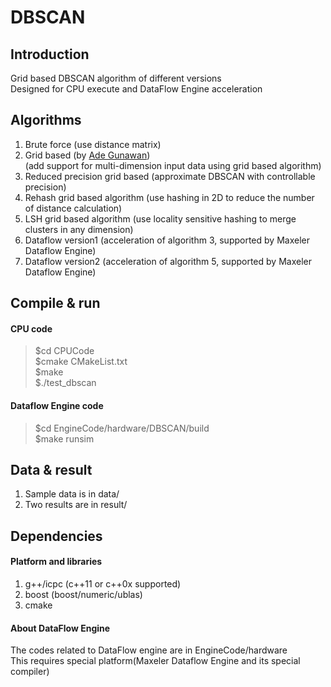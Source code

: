 DBSCAN
======

## Introduction  
Grid based DBSCAN algorithm of different versions  
Designed for CPU execute and DataFlow Engine acceleration  

## Algorithms  
1. Brute force (use distance matrix)  
2. Grid based (by [Ade Gunawan](http://alexandria.tue.nl/extra1/afstversl/wsk-i/gunawan2013.pdf))  
   (add support for multi-dimension input data using grid based algorithm)
3. Reduced precision grid based (approximate DBSCAN with controllable precision)  
4. Rehash grid based algorithm (use hashing in 2D to reduce the number of distance calculation)  
5. LSH grid based algorithm (use locality sensitive hashing to merge clusters in any dimension)  
6. Dataflow version1 (acceleration of algorithm 3, supported by Maxeler Dataflow Engine)  
7. Dataflow version2 (acceleration of algorithm 5, supported by Maxeler Dataflow Engine)  

## Compile & run  
#### CPU code  
>  $cd CPUCode  
>  $cmake CMakeList.txt  
>  $make  
>  $./test_dbscan  

#### Dataflow Engine code  
>  $cd EngineCode/hardware/DBSCAN/build  
>  $make runsim  

## Data & result  
1. Sample data is in data/  
2. Two results are in result/ 

## Dependencies  
#### Platform and libraries  
1. g++/icpc (c++11 or c++0x supported)  
2. boost  (boost/numeric/ublas)  
3. cmake  

#### About DataFlow Engine   
The codes related to DataFlow engine are in EngineCode/hardware  
This requires special platform(Maxeler Dataflow Engine and its special compiler)  

